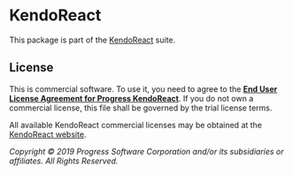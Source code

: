 # KendoReact

This package is part of the [KendoReact](http://www.telerik.com/kendo-react-ui/) suite.

## License

This is commercial software. To use it, you need to agree to the [**End User License Agreement for Progress KendoReact**](https://www.telerik.com/purchase/license-agreement/progress-kendoreact). If you do not own a commercial license, this file shall be governed by the trial license terms.

All available KendoReact commercial licenses may be obtained at the [KendoReact website](https://www.telerik.com/kendo-react-ui/pricing/).

*Copyright © 2019 Progress Software Corporation and/or its subsidiaries or affiliates. All Rights Reserved.*
